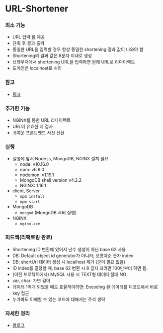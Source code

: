 # URL-Shortener

### 최소 기능
- URL 입력 폼 제공
- 단축 후 결과 출력
- 동일한 URL을 입력할 경우 항상 동일한 shortening 결과 값이 나와야 함
- Shortening의 결과 값은 8문자 이내로 생성
- 브라우저에서 shortening URL을 입력하면 원래 URL로 리다이렉트
- 도메인은 localhost로 처리

### 참고
- [링크](https://codeburst.io/creating-custom-url-shortener-with-nodejs-de10bbbb89c7)

### 추가한 기능
- NGINX를 통한 URL 리다이렉트
- URL이 유효한 지 검사
- 귀여운 프론트엔드 사진 전환

### 실행
- 실행에 앞서 Node.js, MongoDB, NGINX 설치 필요
  - node: v10.16.0
  - npm: v6.9.0
  - nodemon: v1.19.1
  - MongoDB shell version v4.2.2
  - NGINX: 1.16.1
- client, Server
  - ```npm install```
  - ```npm start```
- MongoDB
  - ```mongod``` (MongoDB 서버 실행)
- NGINX
  - ```nginx.exe```

### 피드백(리팩토링 완료)
- Shortening ID 변환에 있어서 난수 생성이 아닌 base 62 사용
- DB: Default object id generator가 아니라, 오름차순 숫자 index
- DB: shortUrl 데이터 생성 시 localhost 제거 (굳이 필요 없음)
- ID index를 결정할 때, base 62 변환 시 8 글자 되려면 100만부터 하면 됨.
- (이전 프로젝트에서) MySQL 사용 시 TEXT형 데이터 절대 NO
- var, char: 가변 길이
- 데이터 1억개 되었을 때도 효율적이려면: Encoding 된 데이터를 디코드해서 바로 key 접근
- 누가봐도 이해할 수 있는 코드에 대해서는 주석 생략

### 자세한 정리
- [블로그](https://velog.io/@shinychan95)
